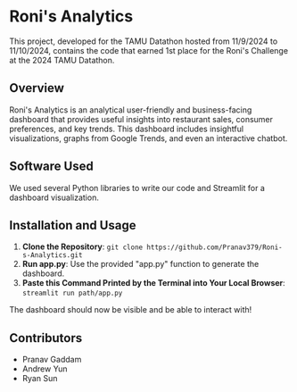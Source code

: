 # Roni's Analytics
This project, developed for the TAMU Datathon hosted from 11/9/2024 to 11/10/2024, contains the code that earned 1st place for the Roni's Challenge at the 2024 TAMU Datathon.

## Overview
Roni's Analytics is an analytical user-friendly and business-facing dashboard that provides useful insights into restaurant sales, consumer preferences, and key trends. This dashboard includes insightful visualizations, graphs from Google Trends, and even an interactive chatbot.

## Software Used
We used several Python libraries to write our code and Streamlit for a dashboard visualization.

## Installation and Usage
1. **Clone the Repository**: ```git clone https://github.com/Pranav379/Roni-s-Analytics.git```
2. **Run app.py**: Use the provided "app.py" function to generate the dashboard.
3. **Paste this Command Printed by the Terminal into Your Local Browser**: ```streamlit run path/app.py ```

The dashboard should now be visible and be able to interact with!

## Contributors
- Pranav Gaddam
- Andrew Yun
- Ryan Sun



